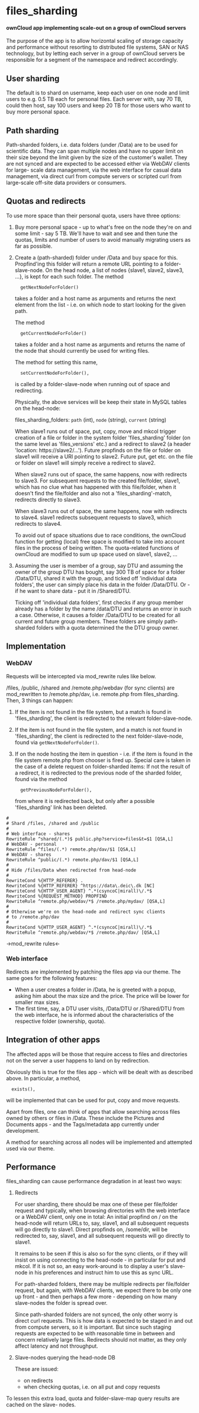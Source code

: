 files_sharding
=======
#### ownCloud app implementing scale-out on a group of ownCloud servers

The purpose of the app is to allow horizontal scaling of storage capacity and performance
without resorting to distributed file systems, SAN or NAS technology, but by letting each
server in a group of ownCloud servers be responsible for a segment of the namespace and
redirect accordingly.

## User sharding

The default is to shard on username, keep each user on one node and limit users to e.g.
0.5 TB each for personal files. Each server with, say 70 TB, could then host, say 100
users and keep 20 TB for those users who want to buy more personal space.

## Path sharding

Path-sharded folders, i.e. data folders (under /Data) are to be used for scientific data.
They can span multiple nodes and have no upper limit on their size beyond the limit given
by the size of the customer's wallet.
They are not synced and are expected to be accessed either via WebDAV clients for large-
scale data management, via the web interface for casual data management, via direct curl
from compute servers or scripted curl from large-scale off-site data providers or consumers.

## Quotas and redirects

To use more space than their personal quota, users have three options:

1) Buy more personal space - up to what's free on the node they're on and some limit -
   say 5 TB. We'll have to wait and see and then tune the quotas, limits and number of
   users to avoid manually migrating users as far as possible.

2) Create a (path-sharded) folder under /Data and buy space for this. Propfind'ing this
   folder will return a remote URL pointing to a folder-slave-node.
   On the head node, a list of nodes {slave1, slave2, slave3, ...}, is kept for each
   such folder. The method
   
         getNextNodeForFolder()
         
   takes a folder and a host name as arguments and returns the next element from the list -
   i.e. on which node to start looking for the given path. 
   
   The method
   
         getCurrentNodeForFolder()
         
   takes a folder and a host name as arguments and returns the name of the node that should
   currently be used for writing files.

   The method for setting this name,
   
         setCurrentNodeForFolder(),
   
   is called by a folder-slave-node when running out of space and redirecting.

   Physically, the above services will be keep their state in MySQL tables on the
   head-node:
   
   files_sharding_folders: `path` (int), `node` (string), `current` (string)
      
   When slave1 runs out of space, put, copy, move and mkcol trigger creation of a file
   or folder in the system folder 'files_sharding' folder (on the same level as
   'files_versions' etc.) and a redirect to slave2 (a header 'location: https://slave2/...').
   Future propfinds on the file or folder on slave1 will receive a URI pointing to slave2.
   Future put, get etc. on the file or folder on slave1 will simply receive a redirect to
   slave2.
   
   When slave2 runs out of space, the same happens, now with redirects to slave3. For
   subsequent requests to the created file/folder, slave1, which has no clue what has
   happened with this file/folder, when it doesn't find the file/folder and also not a
   'files_sharding'-match, redirects directly to slave3.
   
   When slave3 runs out of space, the same happens, now with redirects to slave4. slave1
   redirects subsequent requests to slave3, which redirects to slave4.
   
   To avoid out of space situations due to race conditions, the ownCloud function for
   getting (local) free space is modified to take into account files in the process of
   being written. The quota-related functions of ownCloud are modified to sum up space used
   on slave1, slave2, ...
 
   
3) Assuming the user is member of a group, say DTU and assuming the owner of the group
   DTU has bought, say 300 TB of space for a folder /Data/DTU, shared it with the group,
   and ticked off 'individual data folders', the user can simply place his data in the folder
   /Data/DTU. Or - if he want to share data - put it in /Shared/DTU.
   
   Ticking off 'individual data folders', first checks if any group member already has a
   folder by the name /data/DTU and returns an error in such a case. Otherwise, it causes
   a folder /Data/DTU to be created for all current and future group members. These folders
   are simply path-sharded folders with a quota determined the the DTU group owner.
   
## Implementation

### WebDAV

Requests will be intercepted via mod_rewrite rules like below.

/files, /public, /shared and /remote.php/webdav (for sync clients) are mod_rewritten
to /remote.php/dav, i.e. remote.php from files_sharding. Then, 3 things can happen:

1) If the item is not found in the file system, but a match is found in
   'files_sharding', the client is redirected to the relevant folder-slave-node.

2) If the item is not found in the file system, and a match is not found in
   'files_sharding', the client is redirected to the next folder-slave-node, found
   via `getNextNodeForFolder()`.

3) If on the node hosting the item in question - i.e. if the item is found in
   the file system remote.php from chooser is fired up.
   Special care is taken in the case of a delete request on folder-sharded items:
   If not the result of a redirect, it is redirected to the previous node of the
   sharded folder, found via the method
   
         getPreviousNodeForFolder(),

   from where it is redirected back, but only after a possible 'files_sharding'
   link has been deleted.

```
#
# Shard /files, /shared and /public
#
# Web interface - shares
RewriteRule ^shared/(.*)$ public.php?service=files&t=$1 [QSA,L]
# WebDAV - personal
RewriteRule ^files/(.*) remote.php/dav/$1 [QSA,L]
# WebDAV - shares
RewriteRule ^public/(.*) remote.php/dav/$1 [QSA,L]
#
# Hide /files/Data when redirected from head-node
#
RewriteCond %{HTTP_REFERER} .
RewriteCond %{HTTP_REFERER} ^https://data\.deic\.dk [NC]
RewriteCond %{HTTP_USER_AGENT} ^.*(csyncoC|mirall)\/.*$
RewriteCond %{REQUEST_METHOD} PROPFIND
RewriteRule ^remote.php/webdav/*$ /remote.php/mydav/ [QSA,L]
#
# Otherwise we're on the head-node and redirect sync clients
# to /remote.php/dav
#
RewriteCond %{HTTP_USER_AGENT} ^.*(csyncoC|mirall)\/.*$
RewriteRule ^remote.php/webdav/*$ /remote.php/dav/ [QSA,L]
```
->mod_rewrite rules<-

### Web interface

Redirects are implemented by patching the files app via our theme.
The same goes for the following features:

- When a user creates a folder in /Data, he is greeted with a popup, asking him about the
  max size and the price. The price will be lower for smaller max sizes.
- The first time, say, a DTU user visits, /Data/DTU or /Shared/DTU from the web interface,
  he is informed about the characteristics of the respective folder (ownership, quota).

## Integration of other apps

The affected apps will be those that require access to files and directories not on the
server a user happens to land on by redirection.

Obviously this is true for the files app - which will be dealt with as described above.
In particular, a method,

      exists(),

will be implemented that can be used for put, copy and move requests.

Apart from files, one can think of apps that allow searching across files owned by others or
files in /Data. These include the Pictures and Documents apps - and the Tags/metadata app
currently under development.

A method for searching across all nodes will be implemented and attempted used via our theme.

## Performance
   
files_sharding can cause performance degradation in at least two ways:

1) Redirects

   For user sharding, there should be max one of these per file/folder request and typically,
   when browsing directories with the web interface or a WebDAV client, only one in total:
   An initial propfind on / on the head-node will return URLs to, say, slave1, and all
   subsequent requests will go directly to slave1.
   Direct propfinds on, /some/dir, will be redirected to, say, slave1, and all subsequent
   requests will go directly to slave1.
   
   It remains to be seen if this is also so for the sync clients, or if they will insist on
   using connecting to the head-node - in particular for put and mkcol. If it is not so, an
   easy work-around is to display a user's slave-node in his preferences and instruct him to
   use this as sync URL.
   
   For path-sharded folders, there may be multiple redirects per file/folder request, but again,
   with WebDAV clients, we expect there to be only one up front - and then perhaps a few more -
   depending on how many slave-nodes the folder is spread over.
   
   Since path-sharded folders are not synced, the only other worry is direct curl requests.
   This is how data is expected to be staged in and out from compute servers, so it is
   important. But since such staging requests are expected to be with reasonable time in
   between and concern relatively large files. Redirects should not matter, as they only
   affect latency and not throughput.
   
2) Slave-nodes querying the head-node DB

   These are issued:
   - on redirects
   - when checking quotas, i.e. on all put and copy requests
 
To lessen this extra load, quota and folder-slave-map query results are cached on the slave-
nodes.
   
   
   
   
   